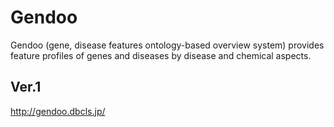# Gendoo

Gendoo (gene, disease features ontology-based overview system) provides feature profiles of genes and diseases by disease and chemical aspects.

## Ver.1
http://gendoo.dbcls.jp/
